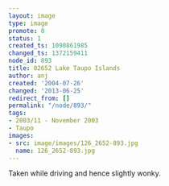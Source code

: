 ```yaml
---
layout: image
type: image
promote: 0
status: 1
created_ts: 1090861985
changed_ts: 1372159411
node_id: 893
title: 02652 Lake Taupo Islands
author: anj
created: '2004-07-26'
changed: '2013-06-25'
redirect_from: []
permalink: "/node/893/"
tags:
- 2003/11 - November 2003
- Taupo
images:
- src: image/images/126_2652-893.jpg
  name: 126_2652-893.jpg
---
```

Taken while driving and hence slightly wonky.
